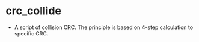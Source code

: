 # crc_collide
- A script of collision CRC. The principle is based on 4-step calculation to specific CRC.
